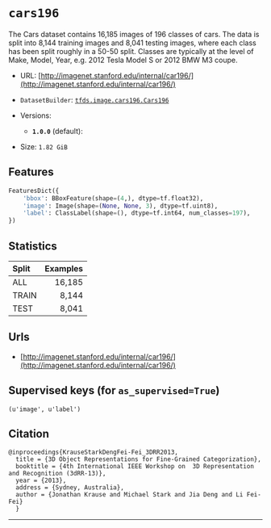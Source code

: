 <div itemscope itemtype="http://schema.org/Dataset">
  <div itemscope itemprop="includedInDataCatalog" itemtype="http://schema.org/DataCatalog">
    <meta itemprop="name" content="TensorFlow Datasets" />
  </div>
  <meta itemprop="name" content="cars196" />
  <meta itemprop="description" content="The Cars dataset contains 16,185 images of 196 classes of cars. The data is split into 8,144 training images and 8,041 testing images, where each class has been split roughly in a 50-50 split. Classes are typically at the level of Make, Model, Year, e.g. 2012 Tesla Model S or 2012 BMW M3 coupe." />
  <meta itemprop="url" content="https://www.tensorflow.org/datasets/catalog/cars196" />
  <meta itemprop="sameAs" content="http://imagenet.stanford.edu/internal/car196/" />
</div>

# `cars196`

The Cars dataset contains 16,185 images of 196 classes of cars. The data is
split into 8,144 training images and 8,041 testing images, where each class has
been split roughly in a 50-50 split. Classes are typically at the level of Make,
Model, Year, e.g. 2012 Tesla Model S or 2012 BMW M3 coupe.

*   URL:
    [http://imagenet.stanford.edu/internal/car196/](http://imagenet.stanford.edu/internal/car196/)
*   `DatasetBuilder`:
    [`tfds.image.cars196.Cars196`](https://github.com/tensorflow/datasets/tree/master/tensorflow_datasets/image/cars196.py)
*   Versions:

    *   **`1.0.0`** (default):

*   Size: `1.82 GiB`

## Features
```python
FeaturesDict({
    'bbox': BBoxFeature(shape=(4,), dtype=tf.float32),
    'image': Image(shape=(None, None, 3), dtype=tf.uint8),
    'label': ClassLabel(shape=(), dtype=tf.int64, num_classes=197),
})
```

## Statistics

Split | Examples
:---- | -------:
ALL   | 16,185
TRAIN | 8,144
TEST  | 8,041

## Urls

*   [http://imagenet.stanford.edu/internal/car196/](http://imagenet.stanford.edu/internal/car196/)

## Supervised keys (for `as_supervised=True`)
`(u'image', u'label')`

## Citation
```
@inproceedings{KrauseStarkDengFei-Fei_3DRR2013,
  title = {3D Object Representations for Fine-Grained Categorization},
  booktitle = {4th International IEEE Workshop on  3D Representation and Recognition (3dRR-13)},
  year = {2013},
  address = {Sydney, Australia},
  author = {Jonathan Krause and Michael Stark and Jia Deng and Li Fei-Fei}
  }
```

--------------------------------------------------------------------------------
